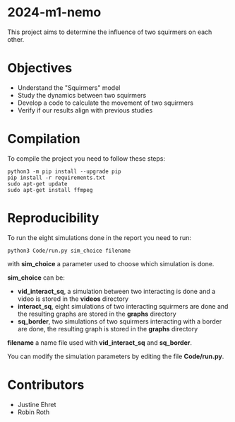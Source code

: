 # 2024-m1-nemo
This project aims to determine the influence of two squirmers on each other.

# Objectives
- Understand the "Squirmers" model
- Study the dynamics between two squirmers
- Develop a code to calculate the movement of two squirmers
- Verify if our results align with previous studies

# Compilation
To compile the project you need to follow these steps:
```
python3 -m pip install --upgrade pip
pip install -r requirements.txt
sudo apt-get update
sudo apt-get install ffmpeg
```

# Reproducibility
To run the eight simulations done in the report you need to run:
```
python3 Code/run.py sim_choice filename
```
with **sim_choice** a parameter used to choose which simulation is done.

**sim_choice** can be:
- **vid_interact_sq**, a simulation between two interacting is done and a video is stored in the **videos** directory
- **interact_sq**, eight simulations of two interacting squirmers are done and the resulting graphs are stored in the **graphs** directory
- **sq_border**, two simulations of two squirmers interacting with a border are done, the resulting graph is stored in the **graphs** directory

**filename** a name file used with **vid_interact_sq** and **sq_border**.

You can modify the simulation parameters by editing the file **Code/run.py**.

# Contributors
- Justine Ehret
- Robin Roth
